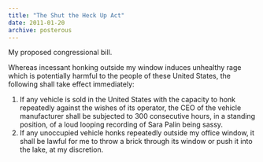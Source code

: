 ```yaml
---
title: "The Shut the Heck Up Act"
date: 2011-01-20
archive: posterous
---
```


My proposed congressional bill.

Whereas incessant honking outside my window induces unhealthy rage which is potentially harmful to the people of these United States, the following shall take effect immediately:

1. If any vehicle is sold in the United States with the capacity to honk repeatedly against the wishes of its operator, the CEO of the vehicle manufacturer shall be subjected to 300 consecutive hours, in a standing position, of a loud looping recording of Sara Palin being sassy.
2. If any unoccupied vehicle honks repeatedly outside my office window, it shall be lawful for me to throw a brick through its window or push it into the lake, at my discretion.
 

